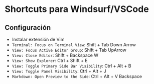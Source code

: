 # Shortcuts para Windsurf/VSCode

## Configuración

- Instalar extensión de Vim
- `Terminal: Focus on Terminal View`: Shift + Tab Down Arrow
- `View: Focus Active Editor Group`: Shift + Tab UpArrow
- `View: Close Editor`: Shift + Backspace W
- `View: Show Explorer`: Ctrl + Shift + E
- `View: Toggle Primary Side Bar Visibility`: Ctrl + Alt + B
- `View: Toggle Panel Visibility`: Ctrl + Alt + J
- `Markdown: Open Preview to the Side`: Ctrl + Alt + V Backspace
